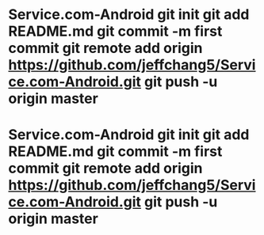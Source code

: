 # Service.com-Android git init git add README.md git commit -m first commit git remote add origin https://github.com/jeffchang5/Service.com-Android.git git push -u origin master
# Service.com-Android git init git add README.md git commit -m first commit git remote add origin https://github.com/jeffchang5/Service.com-Android.git git push -u origin master
